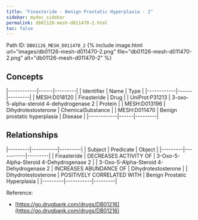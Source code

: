 ```yaml
---
title: "Finasteride - Benign Prostatic Hyperplasia - 2"
sidebar: mydoc_sidebar
permalink: db01126-mesh-d011470-2.html
toc: false 
---
```



Path ID: `DB01126_MESH_D011470_2`
{% include image.html url="images/db01126-mesh-d011470-2.png" file="db01126-mesh-d011470-2.png" alt="db01126-mesh-d011470-2" %}

## Concepts

|------------|------|---------|
| Identifier | Name | Type    |
|------------|------|---------|
| MESH:D018120 | Finasteride | Drug |
| UniProt:P31213 | 3-oxo-5-alpha-steroid 4-dehydrogenase 2 | Protein |
| MESH:D013196 | Dihydrotestosterone | ChemicalSubstance |
| MESH:D011470 | Benign prostatic hyperplasia | Disease |
|------------|------|---------|

## Relationships

|---------|-----------|---------|
| Subject | Predicate | Object  |
|---------|-----------|---------|
| Finasteride | DECREASES ACTIVITY OF | 3-Oxo-5-Alpha-Steroid 4-Dehydrogenase 2 |
| 3-Oxo-5-Alpha-Steroid 4-Dehydrogenase 2 | INCREASES ABUNDANCE OF | Dihydrotestosterone |
| Dihydrotestosterone | POSITIVELY CORRELATED WITH | Benign Prostatic Hyperplasia |
|---------|-----------|---------|

Reference: 
  - [https://go.drugbank.com/drugs/DB01216](https://go.drugbank.com/drugs/DB01216)
